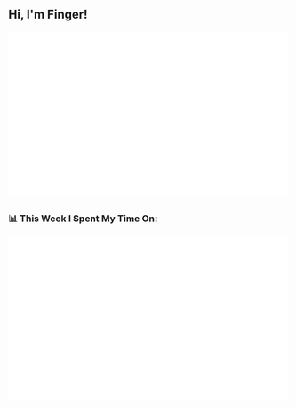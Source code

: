 <h2> Hi, I'm Finger!</h2>

<img align="right" src="https://raw.githubusercontent.com/spianmo/github-stats/master/generated/overview.svg#gh-light-mode-only">

<!-- <img align="right" height="160em" src="https://github-readme-stats-eight-theta.vercel.app/api/top-langs/?username=spianmo&layout=compact&langs_count=8&theme=algolia"/>	 -->
	
```go
package main

type Me struct {
	Name   string
	Job    string
	Code   string
	Skills string
}

func main() {
	me := &Me{
		Name:   "Finger",
		Job:    "Client-side Engineer",
		Code:   "Java, Kotlin, C#, Rust and C++ and Others",
		Skills: "Android, Security, Cross-platform client, NLP, CV, ASR ^o^",
	}
	_ = me
}
```


<h3>📊 This Week I Spent My Time On:</h3>
<img align='right' src="https://raw.githubusercontent.com/spianmo/github-stats/master/generated/languages.svg#gh-light-mode-only">

<!--START_SECTION:waka-->

```txt
Kotlin                         5 hrs 19 mins   ██████████░░░░░░░░░░░░░░░   39.99 %
Java                           3 hrs 10 mins   ██████░░░░░░░░░░░░░░░░░░░   23.89 %
Python                         1 hr 40 mins    ███░░░░░░░░░░░░░░░░░░░░░░   12.55 %
Groovy                         1 hr            ██░░░░░░░░░░░░░░░░░░░░░░░   07.61 %
TOML                           31 mins         █░░░░░░░░░░░░░░░░░░░░░░░░   03.90 %
```

<!--END_SECTION:waka-->
